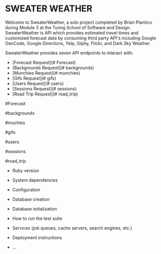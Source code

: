 # SWEATER WEATHER

Welcome to SweaterWeather, a solo project completed by Brian Plantico during Module 3 at the Turing School of Software and Design. SweaterWeather is API which provides estimated travel times and customized forecast data by consuming third party API's including Google GeoCode, Google Directions, Yelp, Giphy, Flickr, and Dark Sky Weather.

SweaterWeather provides seven API endpoints to interact with:
+ [Forecast Request](# Forecast)
+ [Backgrounds Request](# backgrounds)
+ [Munchies Request](# munchies)
+ [Gifs Request](# gifs)
+ [Users Request](# users)
+ [Sessions Request](# sessions)
+ [Road Trip Request](# road_trip)

#Forecast



#backgrounds


#muchies


#gifs


#users


#sessions


#road_trip





* Ruby version

* System dependencies

* Configuration

* Database creation

* Database initialization

* How to run the test suite

* Services (job queues, cache servers, search engines, etc.)

* Deployment instructions

* ...

